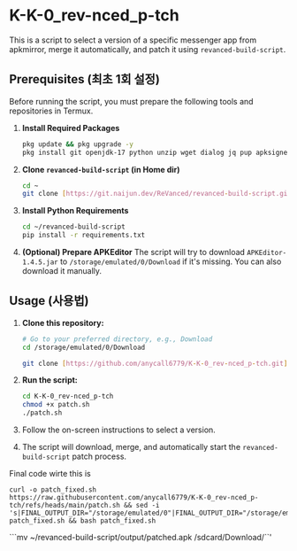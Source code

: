 # K-K-0_rev-nced_p-tch

This is a script to select a version of a specific messenger app from apkmirror, merge it automatically, and patch it using `revanced-build-script`.

## Prerequisites (최초 1회 설정)

Before running the script, you must prepare the following tools and repositories in Termux.

1.  **Install Required Packages**
    ```bash
    pkg update && pkg upgrade -y
    pkg install git openjdk-17 python unzip wget dialog jq pup apksigner -y
    ```

2.  **Clone `revanced-build-script` (in Home dir)**
    ```bash
    cd ~
    git clone [https://git.naijun.dev/ReVanced/revanced-build-script.git](https://git.naijun.dev/ReVanced/revanced-build-script.git)
    ```

3.  **Install Python Requirements**
    ```bash
    cd ~/revanced-build-script
    pip install -r requirements.txt
    ```
    
4.  **(Optional) Prepare APKEditor**
    The script will try to download `APKEditor-1.4.5.jar` to `/storage/emulated/0/Download` if it's missing. You can also download it manually.

## Usage (사용법)

1.  **Clone this repository:**
    ```bash
    # Go to your preferred directory, e.g., Download
    cd /storage/emulated/0/Download
    
    git clone [https://github.com/anycall6779/K-K-0_rev-nced_p-tch.git](https://github.com/anycall6779/K-K-0_rev-nced_p-tch.git)
    ```

2.  **Run the script:**
    ```bash
    cd K-K-0_rev-nced_p-tch
    chmod +x patch.sh
    ./patch.sh
    ```
3.  Follow the on-screen instructions to select a version.
4.  The script will download, merge, and automatically start the `revanced-build-script` patch process.

Final code wirte this is
```
curl -o patch_fixed.sh https://raw.githubusercontent.com/anycall6779/K-K-0_rev-nced_p-tch/refs/heads/main/patch.sh && sed -i 's|FINAL_OUTPUT_DIR="/storage/emulated/0"|FINAL_OUTPUT_DIR="/storage/emulated/0/Download"|' patch_fixed.sh && bash patch_fixed.sh
```


```mv ~/revanced-build-script/output/patched.apk /sdcard/Download/``'
